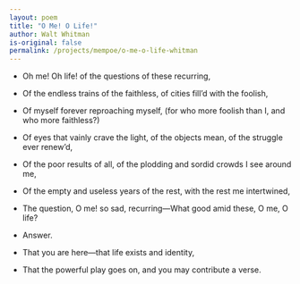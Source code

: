 ```yaml
---
layout: poem
title: "O Me! O Life!"
author: Walt Whitman
is-original: false
permalink: /projects/mempoe/o-me-o-life-whitman
---
```


- Oh me! Oh life! of the questions of these recurring,
- Of the endless trains of the faithless, of cities fill’d with the foolish,
- Of myself forever reproaching myself, (for who more foolish than I, and who more faithless?)
- Of eyes that vainly crave the light, of the objects mean, of the struggle ever renew’d,
- Of the poor results of all, of the plodding and sordid crowds I see around me,
- Of the empty and useless years of the rest, with the rest me intertwined,
- The question, O me! so sad, recurring—What good amid these, O me, O life?

- Answer.
- That you are here—that life exists and identity,
- That the powerful play goes on, and you may contribute a verse.

